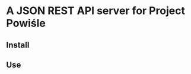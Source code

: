 A JSON REST API server for Project Powiśle
==========================================

Install
-------

Use
---

